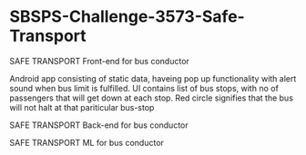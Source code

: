 # SBSPS-Challenge-3573-Safe-Transport


SAFE TRANSPORT Front-end for bus conductor

Android app consisting of static data, haveing pop up functionality with alert sound when bus limit is fulfilled. UI contains list of bus stops, with no of passengers that will get down at each stop. Red circle signifies that the bus will not halt at that pariticular bus-stop

SAFE TRANSPORT Back-end for bus conductor

SAFE TRANSPORT ML for bus conductor
